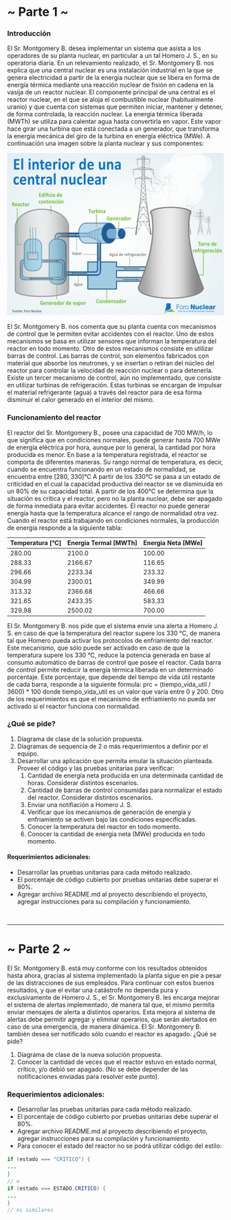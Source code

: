 # ~ Parte 1 ~

### Introducción

El Sr. Montgomery B. desea implementar un sistema que asista a los operadores de su planta nuclear, en particular a un tal
Homero J. S., en su operatoria diaria.
En un relevamiento realizado, el Sr. Montgomery B. nos explica que una central nuclear es una instalación industrial en la que
se genera electricidad a partir de la energía nuclear que se libera en forma de energía térmica mediante una reacción nuclear
de fisión en cadena en la vasija de un reactor nuclear.
El componente principal de una central es el reactor nuclear, en el que se aloja el combustible nuclear (habitualmente uranio) y
que cuenta con sistemas que permiten iniciar, mantener y detener, de forma controlada, la reacción nuclear.
La energía térmica liberada (MWTh) se utiliza para calentar agua hasta convertirla en vapor. Este vapor hace girar una turbina
que está conectada a un generador, que transforma la energía mecánica del giro de la turbina en energía eléctrica (MWe).
A continuación una imagen sobre la planta nuclear y sus componentes:

![failed_to_load_img](./imgs/image-1.png)

El Sr. Montgomery B. nos comenta que su planta cuenta con mecanismos de control que le permiten evitar accidentes con el
reactor. Uno de estos mecanismos se basa en utilizar sensores que informan la temperatura del reactor en todo momento. Otro
de estos mecanismos consiste en utilizar barras de control. Las barras de control, son elementos fabricados con material que
absorbe los neutrones, y se insertan o retiran del núcleo del reactor para controlar la velocidad de reacción nuclear o para
detenerla. Existe un tercer mecanismo de control, aún no implementado, que consiste en utilizar turbinas de refrigeración. Estas
turbinas se encargan de impulsar el material refrigerante (agua) a través del reactor para de esa forma disminuir el calor
generado en el interior del mismo.

### Funcionamiento del reactor

El reactor del Sr. Montgomery B., posee una capacidad de 700 MW/h, lo que significa que en condiciones normales, puede
generar hasta 700 MWe de energía eléctrica por hora, aunque por lo general, la cantidad por hora producida es menor.
En base a la temperatura registrada, el reactor se comporta de diferentes maneras.
Su rango normal de temperatura, es decir, cuando se encuentra funcionando en un estado de normalidad, se encuentra entre
[280, 330]°C
A partir de los 330°C se pasa a un estado de criticidad en el cual la capacidad productiva del reactor se ve disminuida en un
80% de su capacidad total.
A partir de los 400°C se determina que la situación es crítica y el reactor, pero no la planta nuclear, debe ser apagado de forma
inmediata para evitar accidentes. El reactor no puede generar energía hasta que la temperatura alcance el rango de normalidad
otra vez.
Cuando el reactor está trabajando en condiciones normales, la producción de energía responde a la siguiente tabla:

|Temperatura [°C]| Energia Termal [MWTh]| Energia Neta [MWe]|
|-|-|-|
|280.00| 2100.0 |100.00|
|288.33| 2166.67| 116.65|
|296.66| 2233.34| 233.32|
|304.99| 2300.01| 349.99|
|313.32| 2366.68| 466.66|
|321.65| 2433.35| 583.33|
|329.98| 2500.02| 700.00|

El Sr. Montgomery B. nos pide que el sistema envíe una alerta a Homero J. S. en caso de que la temperatura del reactor
supere los 330 °C, de manera tal que Homero pueda activar los protocolos de enfriamiento del reactor. Este mecanismo, que
sólo puede ser activado en caso de que la temperatura supere los 330 °C, reduce la potencia generada en base al consumo
automático de barras de control que posee el reactor.
Cada barra de control permite reducir la energía térmica liberada en un determinado porcentaje. Este porcentaje, que depende
del tiempo de vida útil restante de cada barra, responde a la siguiente fórmula:
prc = (tiempo_vida_util / 3600) * 100
donde tiempo_vida_util es un valor que varía entre 0 y 200.
Otro de los requerimientos es que el mecanismo de enfriamiento no pueda ser activado si el reactor funciona con normalidad.

### ¿Qué se pide?

1. Diagrama de clase de la solución propuesta.
2. Diagramas de sequencia de 2 o más requerimientos a definir por el equipo.
3. Desarrollar una aplicación que permita emular la situación planteada. Proveer el código y las pruebas unitarias para
verificar:
    1. Cantidad de energía neta producida en una determinada cantidad de horas. Considerar distintos escenarios.
    2. Cantidad de barras de control consumidas para normalizar el estado del reactor. Considerar distintos escenarios.
    3. Enviar una notifiación a Homero J. S.
    4. Verificar que los mecanismos de generación de energía y enfriamiento se activen bajo las condiciones especificadas.
    5. Conocer la temperatura del reactor en todo momento.
    6. Conocer la cantidad de energia neta (MWe) producida en todo momento.

#### Requerimientos adicionales:
- Desarrollar las pruebas unitarias para cada método realizado.
- El porcentaje de código cubierto por pruebas unitarias debe superar el 80%.
- Agregar archivo README.md al proyecto describiendo el proyecto, agregar instrucciones para su compilación y
funcionamiento.


</br>

---

# ~ Parte 2 ~

El Sr. Montgomery B. está muy conforme con los resultados obtenidos hasta ahora, gracias al sistema implementado la planta
sigue en pie a pesar de las distracciones de sus empleados.
Para continuar con estos buenos resultados, y que el evitar una catástrofe no dependa pura y exclusivamente de Homero J. S.,
el Sr. Montgomery B. les encarga mejorar el sistema de alertas implementado, de manera tal que, el mismo permita enviar
mensajes de alerta a distintos operarios. Esta mejora al sistema de alertas debe permitir agregar y eliminar operarios, que
serán alertados en caso de una emergencia, de manera dinámica.
El Sr. Montgomery B. también desea ser notificado sólo cuando el reactor es apagado.
¿Qué se pide?
1. Diagrama de clase de la nueva solución propuesta.
2. Conocer la cantidad de veces que el reactor estuvo en estado normal, crítico, y/o debió ser apagado. (No se debe
depender de las notificaciones enviadas para resolver este punto).

### Requerimientos adicionales:
- Desarrollar las pruebas unitarias para cada método realizado.
- El porcentaje de código cubierto por pruebas unitarias debe superar el 80%.
- Agregar archivo README.md al proyecto describiendo el proyecto, agregar instrucciones para su compilación y
funcionamiento.
- Para conocer el estado del reactor no se podrá utilizar código del estilo:
```java
if (estado === "CRITICO") {
...
}
// o
if (estado === ESTADO.CRITICO) {
...
}
// ni similares
```